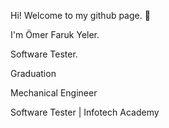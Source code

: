 Hi! Welcome to my github page. 👋

I'm Ömer Faruk Yeler. 

Software Tester.

Graduation

Mechanical Engineer 

Software Tester | Infotech Academy 

